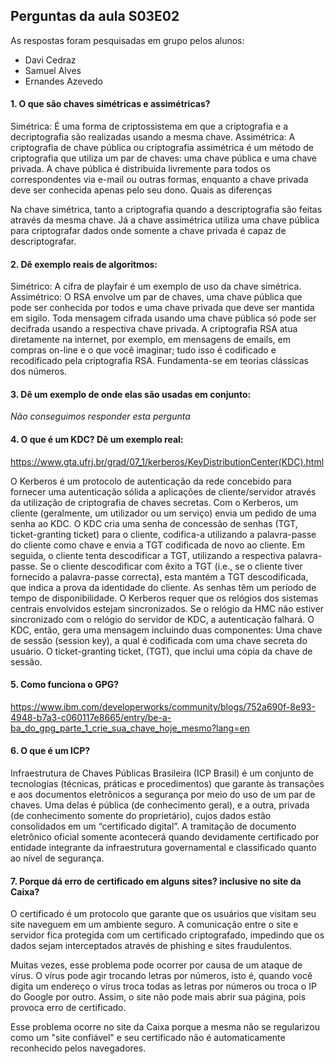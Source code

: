 ## Perguntas da aula S03E02

As respostas foram pesquisadas em grupo pelos alunos:
- Davi Cedraz
- Samuel Alves
- Ernandes Azevedo

#### 1. O que são chaves simétricas e assimétricas?

Simétrica: É uma forma de criptossistema em que a criptografia e a decriptografia são realizadas usando a mesma chave.
Assimétrica: A criptografia de chave pública ou criptografia assimétrica é um método de criptografia que utiliza um par de chaves: uma chave pública e uma chave privada. A chave pública é distribuída livremente para todos os correspondentes via e-mail ou outras formas, enquanto a chave privada deve ser conhecida apenas pelo seu dono.
Quais as diferenças

Na chave simétrica, tanto a criptografia quando a descriptografia são feitas através da mesma chave. Já a chave assimétrica utiliza uma chave pública para criptografar dados onde somente a chave privada é capaz de descriptografar.

#### 2. Dê exemplo reais de algoritmos:

Simétrico: A cifra de playfair é um exemplo de uso da chave simétrica.
Assimétrico: O RSA envolve um par de chaves, uma chave pública que pode ser conhecida por todos e uma chave privada que deve ser mantida em sigilo. Toda mensagem cifrada usando uma chave pública só pode ser decifrada usando a respectiva chave privada. A criptografia RSA atua diretamente na internet, por exemplo, em mensagens de emails, em compras on-line e o que você imaginar; tudo isso é codificado e recodificado pela criptografia RSA. Fundamenta-se em teorias clássicas dos números.

#### 3. Dê um exemplo de onde elas são usadas em conjunto:

*Não conseguimos responder esta pergunta*

#### 4. O que é um KDC? Dê um exemplo real:

https://www.gta.ufrj.br/grad/07_1/kerberos/KeyDistributionCenter(KDC).html

O Kerberos é um protocolo de autenticação da rede concebido para fornecer uma autenticação sólida a aplicações de cliente/servidor através da utilização de criptografia de chaves secretas.
Com o Kerberos, um cliente (geralmente, um utilizador ou um serviço) envia um pedido de uma senha ao KDC. O KDC cria uma senha de concessão de senhas (TGT, ticket-granting ticket) para o cliente, codifica-a utilizando a palavra-passe do cliente como chave e envia a TGT codificada de novo ao cliente. Em seguida, o cliente tenta descodificar a TGT, utilizando a respectiva palavra-passe. Se o cliente descodificar com êxito a TGT (i.e., se o cliente tiver fornecido a palavra-passe correcta), esta mantém a TGT descodificada, que indica a prova da identidade do cliente.
As senhas têm um período de tempo de disponibilidade. O Kerberos requer que os relógios dos sistemas centrais envolvidos estejam sincronizados. Se o relógio da HMC não estiver sincronizado com o relógio do servidor de KDC, a autenticação falhará.
 O KDC, então, gera uma mensagem incluindo duas componentes:
Uma chave de sessão (session key), a qual é codificada com uma chave secreta do usuário.
O ticket-granting ticket, (TGT), que inclui uma cópia da chave de sessão.
	
#### 5. Como funciona o GPG?

https://www.ibm.com/developerworks/community/blogs/752a690f-8e93-4948-b7a3-c060117e8665/entry/be-a-ba_do_gpg_parte_1_crie_sua_chave_hoje_mesmo?lang=en

#### 6. O que é um ICP?

Infraestrutura de Chaves Públicas Brasileira (ICP Brasil) é um conjunto de tecnologias (técnicas, práticas e procedimentos) que garante às transações e aos documentos eletrônicos a segurança por meio do uso de um par de chaves. Uma delas é pública (de conhecimento geral), e a outra, privada (de conhecimento somente do proprietário), cujos dados estão consolidados em um “certificado digital”.
A tramitação de documento eletrônico oficial somente acontecerá quando devidamente certificado por entidade integrante da infraestrutura governamental e classificado quanto ao nível de segurança.	

#### 7. Porque dá erro de certificado em alguns sites? inclusive no site da Caixa?

O certificado é um protocolo que garante que os usuários que visitam seu site naveguem em um ambiente seguro. A comunicação entre o site e servidor fica protegida com um certificado criptografado, impedindo que os dados sejam interceptados através de phishing e sites fraudulentos. 

Muitas vezes, esse problema pode ocorrer por causa de um ataque de vírus. O vírus pode agir trocando letras por números, isto é, quando você digita um endereço o vírus troca todas as letras por números ou troca o IP do Google por outro. Assim, o site não pode mais abrir sua página, pois provoca erro de certificado. 

Esse problema ocorre no site da Caixa porque a mesma não se regularizou como um "site confiável" e seu certificado não é automaticamente reconhecido pelos navegadores.
